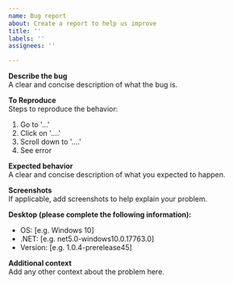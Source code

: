 ```yaml
---
name: Bug report
about: Create a report to help us improve
title: ''
labels: ''
assignees: ''

---
```


**Describe the bug**  
A clear and concise description of what the bug is.

**To Reproduce**  
Steps to reproduce the behavior:
1. Go to '...'
2. Click on '....'
3. Scroll down to '....'
4. See error

**Expected behavior**  
A clear and concise description of what you expected to happen.

**Screenshots**  
If applicable, add screenshots to help explain your problem.

**Desktop (please complete the following information):**  
 - OS: [e.g. Windows 10]
 - .NET: [e.g. net5.0-windows10.0.17763.0]
 - Version: [e.g. 1.0.4-prerelease45]

**Additional context**  
Add any other context about the problem here.
